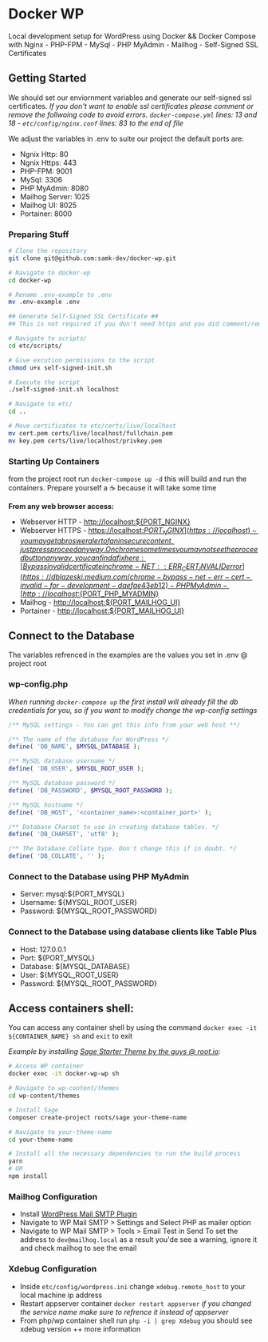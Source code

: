# Docker WP

Local development setup for WordPress using Docker && Docker Compose with Nginx - PHP-FPM - MySql - PHP MyAdmin - Mailhog - Self-Signed SSL Certificates

## Getting Started

We should set our enviornment variables and generate our self-signed ssl certificates. _If you don't want to enable ssl certificates please comment or remove the follwoing code to avoid errors. `docker-compose.yml` lines: 13 and 18 - `etc/config/nginx.conf` lines: 83 to the end of file_

We adjust the variables in .env to suite our project the default ports are:

-   Ngnix Http: 80
-   Ngnix Https: 443
-   PHP-FPM: 9001
-   MySql: 3306
-   PHP MyAdmin: 8080
-   Mailhog Server: 1025
-   Mailhog UI: 8025
-   Portainer: 8000

### Preparing Stuff

```bash
# Clone the repository
git clone git@github.com:samk-dev/docker-wp.git

# Navigate to docker-wp
cd docker-wp

# Rename .env-example to .env
mv .env-example .env

## Generate Self-Signed SSL Certificate ##
## This is not required if you don't need https and you did comment/remove the ssl settings ##

# Navigate to scripts/
cd etc/scripts/

# Give excution permissions to the script
chmod u+x self-signed-init.sh

# Execute the script
./self-signed-init.sh localhost

# Navigate to etc/
cd ..

# Move certificates to etc/certs/live/localhost
mv cert.pem certs/live/localhost/fullchain.pem
mv key.pem certs/live/localhost/privkey.pem
```

### Starting Up Containers

from the project root run `docker-compose up -d` this will build and run the containers. Prepare yourself a ☕️ because it will take some time

**From any web browser access:**

-   Webserver HTTP - [http://localhost:${PORT_NGINX}](http://localhost)
-   Webserver HTTPS - [https://localhost:${PORT_NGINX}](https://localhost) - you may get a broswer alert of an insecure content, just press proceed anyway. On chrome sometimes you may not see the proceed button anyway, you can find a fix here: [Bypass invalid certificate in chrome - NET::ERR_CERT_INVALID error](https://dblazeski.medium.com/chrome-bypass-net-err-cert-invalid-for-development-daefae43eb12)
    -PHP MyAdmin - [http://localhost:${PORT_PHP_MYADMIN}](http://localhost:8080)
-   Mailhog - [http://localhost:${PORT_MAILHOG_UI}](http://localhost:8025)
-   Portainer - [http://localhost:${PORT_MAILHOG_UI}](http://localhost:8025)

## Connect to the Database

The variables refrenced in the examples are the values you set in .env @ project root

### wp-config.php

_When running `docker-compose up` the first install will already fill the db credentials for you, so if you want to modify change the wp-config settings_

```php
/** MySQL settings - You can get this info from your web host **/

/** The name of the database for WordPress */
define( 'DB_NAME', $MYSQL_DATABASE );

/** MySQL database username */
define( 'DB_USER', $MYSQL_ROOT_USER );

/** MySQL database password */
define( 'DB_PASSWORD', $MYSQL_ROOT_PASSWORD );

/** MySQL hostname */
define( 'DB_HOST', '<container_name>:<container_port>' );

/** Database Charset to use in creating database tables. */
define( 'DB_CHARSET', 'utf8' );

/** The Database Collate type. Don't change this if in doubt. */
define( 'DB_COLLATE', '' );
```

### Connect to the Database using PHP MyAdmin

-   Server: mysql:${PORT_MYSQL}
-   Username: ${MYSQL_ROOT_USER}
-   Password: ${MYSQL_ROOT_PASSWORD}

### Connect to the Database using database clients like Table Plus

-   Host: 127.0.0.1
-   Port: ${PORT_MYSQL}
-   Database: ${MYSQL_DATABASE}
-   User: ${MYSQL_ROOT_USER}
-   Password: ${MYSQL_ROOT_PASSWORD}

## Access containers shell:

You can access any container shell by using the command `docker exec -it ${CONTAINER_NAME} sh` and `exit` to exit

_Example by installing [Sage Starter Theme by the guys @ root.io](https://roots.io/sage/):_

```bash
# Access WP container
docker exec -it docker-wp-wp sh

# Navigate to wp-content/themes
cd wp-content/themes

# Install Sage
composer create-project roots/sage your-theme-name

# Navigate to your-theme-name
cd your-theme-name

# Install all the necessary dependencies to run the build process
yarn
# OR
npm install
```

### Mailhog Configuration

-   Install [WordPress Mail SMTP Plugin](https://wordpress.org/plugins/wp-mail-smtp/)
-   Navigate to WP Mail SMTP > Settings and Select PHP as mailer option
-   Navigate to WP Mail SMTP > Tools > Email Test
    in Send To set the address to `dev@mailhog.local` as a result you'de see a warning, ignore it and check mailhog to see the email

### Xdebug Configuration

-   Inside `etc/config/wordpress.ini` change `xdebug.remote_host` to your local machine ip address
-   Restart appserver container `docker restart appserver` _if you changed the service name make sure to refrence it instead of appserver_
-   From php/wp container shell run `php -i | grep Xdebug` you should see xdebug version ++ more information
